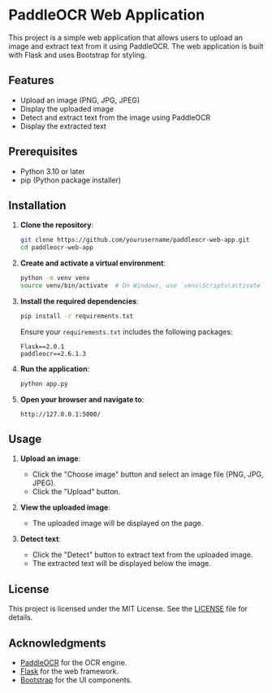 # PaddleOCR Web Application

This project is a simple web application that allows users to upload an image and extract text from it using PaddleOCR. The web application is built with Flask and uses Bootstrap for styling.

## Features

- Upload an image (PNG, JPG, JPEG)
- Display the uploaded image
- Detect and extract text from the image using PaddleOCR
- Display the extracted text

## Prerequisites

- Python 3.10 or later
- pip (Python package installer)

## Installation

1. **Clone the repository**:
    ```bash
    git clone https://github.com/yourusername/paddleocr-web-app.git
    cd paddleocr-web-app
    ```

2. **Create and activate a virtual environment**:
    ```bash
    python -m venv venv
    source venv/bin/activate  # On Windows, use `venv\Scripts\activate`
    ```

3. **Install the required dependencies**:
    ```bash
    pip install -r requirements.txt
    ```

    Ensure your `requirements.txt` includes the following packages:
    ```text
    Flask==2.0.1
    paddleocr==2.6.1.3
    ```

4. **Run the application**:
    ```bash
    python app.py
    ```

5. **Open your browser and navigate to**:
    ```
    http://127.0.0.1:5000/
    ```


## Usage

1. **Upload an image**:
   - Click the "Choose image" button and select an image file (PNG, JPG, JPEG).
   - Click the "Upload" button.

2. **View the uploaded image**:
   - The uploaded image will be displayed on the page.

3. **Detect text**:
   - Click the "Detect" button to extract text from the uploaded image.
   - The extracted text will be displayed below the image.

## License

This project is licensed under the MIT License. See the [LICENSE](LICENSE) file for details.

## Acknowledgments

- [PaddleOCR](https://github.com/PaddlePaddle/PaddleOCR) for the OCR engine.
- [Flask](https://flask.palletsprojects.com/) for the web framework.
- [Bootstrap](https://getbootstrap.com/) for the UI components.

